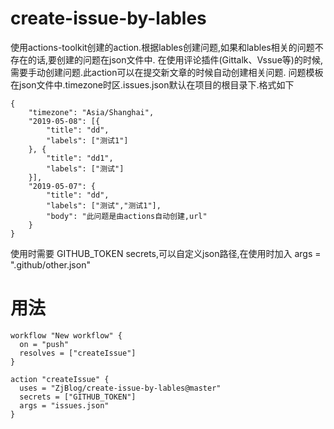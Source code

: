 # create-issue-by-lables
使用actions-toolkit创建的action.根据lables创建问题,如果和lables相关的问题不存在的话,要创建的问题在json文件中.
在使用评论插件(Gittalk、Vssue等)的时候,需要手动创建问题.此action可以在提交新文章的时候自动创建相关问题.
问题模板在json文件中.timezone时区.issues.json默认在项目的根目录下.格式如下
```
{
	"timezone": "Asia/Shanghai",
	"2019-05-08": [{
		"title": "dd",
		"labels": ["测试1"]
	}, {
		"title": "dd1",
		"labels": ["测试"]
	}],
	"2019-05-07": {
		"title": "dd",
		"labels": ["测试","测试1"],
		"body": "此问题是由actions自动创建,url"
	}
}
```
使用时需要 GITHUB_TOKEN secrets,可以自定义json路径,在使用时加入 args = ".github/other.json"
# 用法
```
workflow "New workflow" {
  on = "push"
  resolves = ["createIssue"]
}

action "createIssue" {
  uses = "ZjBlog/create-issue-by-lables@master"
  secrets = ["GITHUB_TOKEN"]
  args = "issues.json"
}

```

